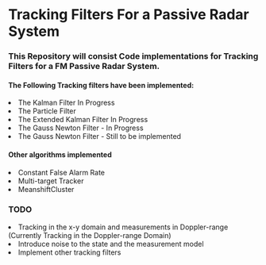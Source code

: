 # Tracking Filters For a Passive Radar System

### This Repository will consist Code implementations for Tracking Filters for a FM Passive Radar System.<br>


#### The Following Tracking filters have been implemented:
<li>The Kalman Filter In Progress</li>
<li>The Particle Filter</li>
<li>The Extended Kalman Filter In Progress</li>
<li>The Gauss Newton Filter - In Progress</li>
<li>The Gauss Newton Filter - Still to be implemented</li>

#### Other algorithms implemented
<li>Constant False Alarm Rate</li>
<li>Multi-target Tracker</li>
<li>MeanshiftCluster</li>

### TODO
<li>Tracking in the x-y domain and measurements in Doppler-range (Currently Tracking in the Doppler-range Domain) </li>
<li>Introduce noise to the state and the measurement model </li>
<li>Implement other tracking filters </li>
